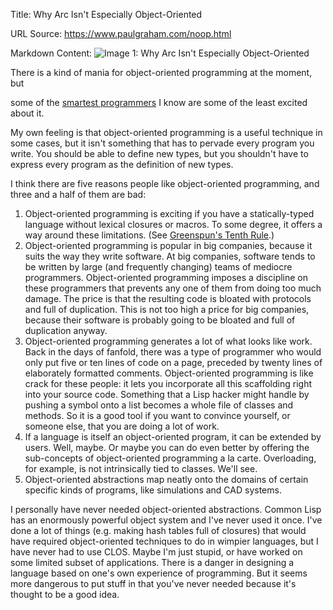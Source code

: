 Title: Why Arc Isn't Especially Object-Oriented

URL Source: https://www.paulgraham.com/noop.html

Markdown Content:
![Image 1: Why Arc Isn't Especially Object-Oriented](https://s.turbifycdn.com/aah/paulgraham/why-arc-isn-t-especially-object-oriented-2.gif)

There is a kind of mania for object-oriented programming at the moment, but

some of the [smartest programmers](https://www.paulgraham.com/reesoo.html) I know are some of the least excited about it.

My own feeling is that object-oriented programming is a useful technique in some cases, but it isn't something that has to pervade every program you write. You should be able to define new types, but you shouldn't have to express every program as the definition of new types.

I think there are five reasons people like object-oriented programming, and three and a half of them are bad:

1.    Object-oriented programming is exciting if you have a statically-typed language without lexical closures or macros. To some degree, it offers a way around these limitations. (See [Greenspun's Tenth Rule](https://www.paulgraham.com/quotes.html).)
2.    Object-oriented programming is popular in big companies, because it suits the way they write software. At big companies, software tends to be written by large (and frequently changing) teams of mediocre programmers. Object-oriented programming imposes a discipline on these programmers that prevents any one of them from doing too much damage. The price is that the resulting code is bloated with protocols and full of duplication. This is not too high a price for big companies, because their software is probably going to be bloated and full of duplication anyway.
3.    Object-oriented programming generates a lot of what looks like work. Back in the days of fanfold, there was a type of programmer who would only put five or ten lines of code on a page, preceded by twenty lines of elaborately formatted comments. Object-oriented programming is like crack for these people: it lets you incorporate all this scaffolding right into your source code. Something that a Lisp hacker might handle by pushing a symbol onto a list becomes a whole file of classes and methods. So it is a good tool if you want to convince yourself, or someone else, that you are doing a lot of work.
4.    If a language is itself an object-oriented program, it can be extended by users. Well, maybe. Or maybe you can do even better by offering the sub-concepts of object-oriented programming a la carte. Overloading, for example, is not intrinsically tied to classes. We'll see.
5.    Object-oriented abstractions map neatly onto the domains of certain specific kinds of programs, like simulations and CAD systems. 

I personally have never needed object-oriented abstractions. Common Lisp has an enormously powerful object system and I've never used it once. I've done a lot of things (e.g. making hash tables full of closures) that would have required object-oriented techniques to do in wimpier languages, but I have never had to use CLOS.
Maybe I'm just stupid, or have worked on some limited subset of applications. There is a danger in designing a language based on one's own experience of programming. But it seems more dangerous to put stuff in that you've never needed because it's thought to be a good idea.


